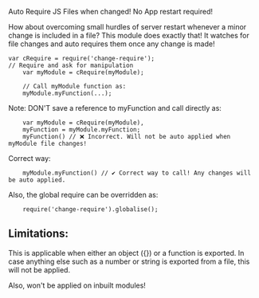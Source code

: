 Auto Require JS Files when changed! No App restart required!

How about overcoming small hurdles of server restart whenever a minor change is included in a file?
This module does exactly that! It watches for file changes and auto requires them once any change is made!

	var cRequire = require('change-require');
	// Require and ask for manipulation
        var myModule = cRequire(myModule);

        // Call myModule function as:
        myModule.myFunction(...);

Note: DON'T save a reference to myFunction and call directly as:

        var myModule = cRequire(myModule),
        myFunction = myModule.myFunction;
        myFunction() // ❌ Incorrect. Will not be auto applied when myModule file changes!

Correct way:

        myModule.myFunction() // ✔️ Correct way to call! Any changes will be auto applied.

Also, the global require can be overridden as:

        require('change-require').globalise();

## Limitations:

This is applicable when either an object ({}) or a function is exported. In case anything else such as a number or string is exported from a file, this will not be applied.

Also, won't be applied on inbuilt modules!
